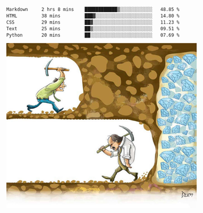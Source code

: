 <!--START_SECTION:waka-->

```txt
Markdown     2 hrs 8 mins    ████████████▒░░░░░░░░░░░░   48.85 %
HTML         38 mins         ███▓░░░░░░░░░░░░░░░░░░░░░   14.80 %
CSS          29 mins         ██▓░░░░░░░░░░░░░░░░░░░░░░   11.23 %
Text         25 mins         ██▒░░░░░░░░░░░░░░░░░░░░░░   09.51 %
Python       20 mins         ██░░░░░░░░░░░░░░░░░░░░░░░   07.69 %
```

<!--END_SECTION:waka-->
![](diamant.jpg)

